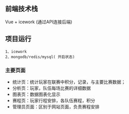 ## 前端技术栈

Vue + icework (通过API连接后端)

## 项目运行

```
1、icework
2、mongodb/redis/mysql( 开启状态)

```
### 主要页面

- 统计页：统计玩家在联赛中积分，记录，与主要比赛数据；
- 分析页：玩家，队伍每场比赛的详细数据
- 图表页：数据图表化显示
- 赛程页：玩家行程安排，各队伍赛程，积分
- 管理员页面：区别于网站页面，负责赛程安排

